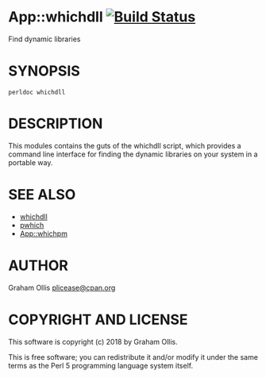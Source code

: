 # App::whichdll [![Build Status](https://secure.travis-ci.org/plicease/App-whichdll.png)](http://travis-ci.org/plicease/App-whichdll)

Find dynamic libraries

# SYNOPSIS

    perldoc whichdll

# DESCRIPTION

This modules contains the guts of the whichdll script, which provides a command line interface
for finding the dynamic libraries on your system in a portable way.

# SEE ALSO

- [whichdll](https://metacpan.org/pod/whichdll)
- [pwhich](https://metacpan.org/pod/pwhich)
- [App::whichpm](https://metacpan.org/pod/App::whichpm)

# AUTHOR

Graham Ollis <plicease@cpan.org>

# COPYRIGHT AND LICENSE

This software is copyright (c) 2018 by Graham Ollis.

This is free software; you can redistribute it and/or modify it under
the same terms as the Perl 5 programming language system itself.
